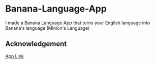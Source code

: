 # Banana-Language-App
I made a Banana Language App that turns your English language into Banana's language (Minion's Language)

## Acknowledgement 
[App Link](https://banana-translation-kunal-arya.netlify.app/)
